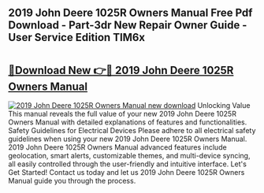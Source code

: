 ## 2019 John Deere 1025R Owners Manual Free Pdf Download - Part-3dr New Repair Owner Guide - User Service Edition TlM6x

# <h2><a href="http://bc89590.oget.top/?id=2019+John+Deere+1025R+Owners+Manual">🔗Download New 👉🔴 2019 John Deere 1025R Owners Manual</a></h2>

[![2019 John Deere 1025R Owners Manual new download](https://i.imgur.com/5g1atiW.png)](http://bc89590.oget.top/?id=2019+John+Deere+1025R+Owners+Manual)
Unlocking Value This manual reveals the full value of your new 2019 John Deere 1025R Owners Manual with detailed explanations of features and functionalities. Safety Guidelines for Electrical Devices Please adhere to all electrical safety guidelines when using your new 2019 John Deere 1025R Owners Manual. 2019 John Deere 1025R Owners Manual advanced features include geolocation, smart alerts, customizable themes, and multi-device syncing, all easily controlled through the user-friendly and intuitive interface. Let's Get Started! Contact us today and let us 2019 John Deere 1025R Owners Manual guide you through the process.
